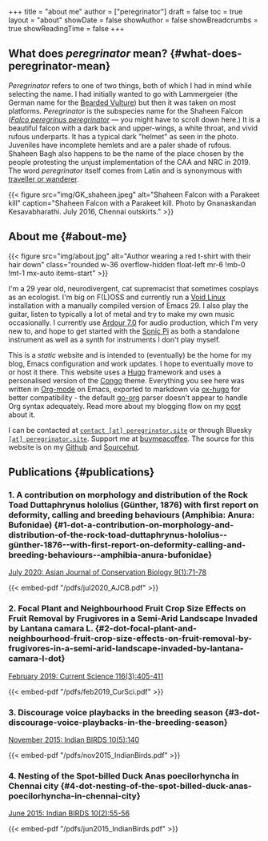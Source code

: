 +++
title = "about me"
author = ["peregrinator"]
draft = false
toc = true
layout = "about"
showDate = false
showAuthor = false
showBreadcrumbs = true
showReadingTime = false
+++

## What does _peregrinator_ mean? {#what-does-peregrinator-mean}

_Peregrinator_ refers to one of two things, both of which I had in mind
while selecting the name. I had initially wanted to go with
Lammergeier (the German name for the [Bearded Vulture](https://birdsoftheworld.org/bow/species/lammer1/cur/introduction)) but then it was
taken on most platforms. _Peregrinator_ is the subspecies name for the
Shaheen Falcon (_[Falco peregrinus peregrinator](https://birdsoftheworld.org/bow/species/perfal/cur/systematics#subsp)_ — you might have to
scroll down here.) It is a beautiful falcon with a dark back and
upper-wings, a white throat, and vivid rufous underparts. It has a
typical dark "helmet" as seen in the photo. Juveniles have incomplete
hemlets and are a paler shade of rufous. Shaheen Bagh also happens to
be the name of the place chosen by the people protesting the unjust
implementation of the CAA and NRC in 2019. The word _peregrinator_
itself comes from Latin and is synonymous with [traveller or wanderer](https://www.merriam-webster.com/dictionary/peregrinator).

{{< figure src="img/GK_shaheen.jpeg" alt="Shaheen Falcon with a Parakeet kill" caption="Shaheen Falcon with a Parakeet kill. Photo by Gnanaskandan Kesavabharathi. July 2016, Chennai outskirts." >}}


## About me {#about-me}

{{< figure src="img/about.jpg" alt="Author wearing a red t-shirt with their hair down" class="rounded w-36 overflow-hidden float-left mr-6 !mb-0 !mt-1 mx-auto items-start" >}}

I'm a 29 year old, neurodivergent, cat supremacist that sometimes
cosplays as an ecologist. I'm big on F(L)OSS and currently run a [Void
Linux](https://voidlinux.org) installation with a manually compiled version of Emacs 29. I
also play the guitar, listen to typically a lot of metal and try to
make my own music occasionally. I currently use [Ardour 7.0](https://ardour.org) for audio
production, which I'm very new to, and hope to get started with the
[Sonic Pi](https://sonic-pi.net) as both a standalone instrument as well as a synth for
instruments I don't play myself.

This is a _static_ website and is intended to (eventually) be the home
for my blog, Emacs configuration and work updates. I hope to
eventually move to or host it there. This website uses a [Hugo](https://gohugo.io)
framework and uses a personalised version of the [Congo](https://github.com/jpanther/congo)
theme. Everything you see here was written in [Org-mode](https:orgmode.org) on Emacs,
exported to markdown via [ox-hugo](https://github.com/kaushalmodi/ox-hugo) for better compatibility - the
default [go-org](https://github.com/niklasfasching/go-org) parser doesn't appear to handle Org syntax
adequately. Read more about my blogging flow on my [post](/blog/2022/12/hugo-org-and-starting-over-at-a-new-blog.html) about it.

I can be contacted at [`contact [at] peregrinator.site`](mailto:contact@peregrinator.site) or through
Bluesky [`[at] peregrinator.site`](https://bsky.app/profile/peregrinator.site). Support me at [buymeacoffee](https://www.buymeacoffee.com/peregrinator). The
source for this website is on my [Github](https://github.com/brihadeesh/peregrinator.site) and [Sourcehut](https://git.sr.ht/~peregrinator/emacs.peregrinator.site).


## Publications {#publications}


### 1. A contribution on morphology and distribution of the Rock Toad Duttaphrynus hololius (Günther, 1876) with first report on deformity, calling and breeding behaviours (Amphibia: Anura: Bufonidae) {#1-dot-a-contribution-on-morphology-and-distribution-of-the-rock-toad-duttaphrynus-hololius--günther-1876--with-first-report-on-deformity-calling-and-breeding-behaviours--amphibia-anura-bufonidae}

[July 2020: Asian Journal of Conservation Biology 9(1):71-78](https://ajcb.in/archive_july_20.php)

{{< embed-pdf "/pdfs/jul2020_AJCB.pdf" >}}


### 2. Focal Plant and Neighbourhood Fruit Crop Size Effects on Fruit Removal by Frugivores in a Semi-Arid Landscape Invaded by Lantana camara L. {#2-dot-focal-plant-and-neighbourhood-fruit-crop-size-effects-on-fruit-removal-by-frugivores-in-a-semi-arid-landscape-invaded-by-lantana-camara-l-dot}

[February 2019: Current Science 116(3):405-411](https://www.jstor.org/stable/e27137849)

{{< embed-pdf "/pdfs/feb2019_CurSci.pdf" >}}


### 3. Discourage voice playbacks in the breeding season {#3-dot-discourage-voice-playbacks-in-the-breeding-season}

[November 2015: Indian BIRDS 10(5):140](https://indianbirds.in/vol-10-no-5/)

{{< embed-pdf "/pdfs/nov2015_IndianBirds.pdf" >}}


### 4. Nesting of the Spot-billed Duck Anas poecilorhyncha in Chennai city {#4-dot-nesting-of-the-spot-billed-duck-anas-poecilorhyncha-in-chennai-city}

[June 2015: Indian BIRDS 10(2):55-56](https://indianbirds.in/vol-10-no-2/)

{{< embed-pdf "/pdfs/jun2015_IndianBirds.pdf" >}}

